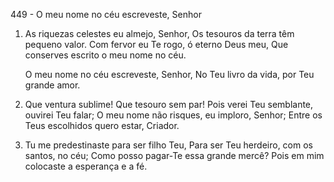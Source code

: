 449 - O meu nome no céu escreveste, Senhor

1. As riquezas celestes eu almejo, Senhor,
   Os tesouros da terra têm pequeno valor.
   Com fervor eu Te rogo, ó eterno Deus meu,
   Que conserves escrito o meu nome no céu.

   O meu nome no céu escreveste, Senhor,
   No Teu livro da vida, por Teu grande amor.

2. Que ventura sublime! Que tesouro sem par!
   Pois verei Teu semblante, ouvirei Teu falar;
   O meu nome não risques, eu imploro, Senhor;
   Entre os Teus escolhidos quero estar, Criador.

3. Tu me predestinaste para ser filho Teu,
   Para ser Teu herdeiro, com os santos, no céu;
   Como posso pagar-Te essa grande mercê?
   Pois em mim colocaste a esperança e a fé.
